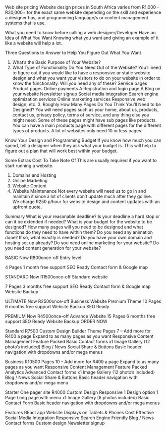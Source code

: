 Web site pricing
Website design prices in South Africa varies from R1,000 – R30,000+ for the exact same website depending on the skill and experience a designer has, and programming language/s or content management systems that is use.

What you need to know before calling a web designer/Developer
Have an Idea of What You Want
Knowing what you want and giving an example of it like a website will help a lot.

Three Questions to Answer to Help You Figure Out What You Want

1. What’s the Basic Purpose of Your Website?
2. What Type of Functionality Do You Need Out of the Website?
   You’ll need to figure out if you would like to have a responsive or static website design and what you want your visitors to do on your website in order to know the functionality.
   Will you need any of these?
   Service pages
   Product pages
   Online payments
   A Registration and login page
   A Blog on your website
   Newsletter signup
   Social media integration
   Search engine optimization services
   Online marketing services
   Responsive web design, etc. 3. Roughly How Many Pages Do You Think You’ll Need to be Designed?
   You will need pages such as your
   home,
   about us,
   products,
   contact us,
   privacy policy,
   terms of service, and any thing else you might need. Some of these pages might have sub pages like products. You can have a main products page with different pages for the different types of products. A lot of websites only need 10 or less pages.

Know Your Design and Programming Budget
If you know how much you can spend, tell a designer when they ask what your budget is. This will help to figure out a plan that will work best within your budget.

Some Extras Cost To Take Note Of
This are usually required if you want to start running a website.

1. Domains and Hosting
2. Online Marketing
3. Website Content
4. Website Maintenance
   Not every website will need us to go in and maintain it since a lot of clients don’t update much after they go live.  
    We charge R250 p/hour for website design and content updates with an upfront quote.

Summary
What is your reasonable deadline?
Is your deadline a hard stop or can it be extended if needed?
What is your budget for the website to be designed?
How many pages will you need to be designed and what functions do they need to have within them?
Do you need any animation done? If so, what exactly is needed?
Do you have your own domain and hosting set up already?
Do you need online marketing for your website?
Do you need content generation for your website?

BASIC
Now R800once-off
Entry level

4 Pages
1 month free support
SEO Ready
Contact form & Google map

STANDARD
Now R1500once-off
Standard website

7 Pages
3 months free support
SEO Ready
Contact form & Google map
Website Backup

ULTIMATE
Now R2500once-off
Business Website
Premium Theme
10 Pages
6 months free support
Website Backup
SEO Ready

PREMIUM
Now R4500once-off
Advance Website
15 Pages
6 months free support
SEO Ready
Website Backup
ORDER NOW

Standard
R7500
Custom Design
Builder Theme
Pages 7 – Add more for R400 a page
Expand to as many pages as you want
Responsive
Content Management
Feature Packed
Basic Contact forms
x1 Image Gallery (12 photo’s included)
Blog / News
Social Share & Buttons
Basic header navigation with dropdowns and/or mega menus

Business
R10500
Pages 10 – Add more for R400 a page
Expand to as many pages as you want
Responsive
Content Management
Feature Packed
Analytics
Advanced Contact forms
x1 Image Gallery (12 photo’s included)
Blog / News
Social Share & Buttons
Basic header navigation with dropdowns and/or mega menu

Starter
One pager site
R4000
Custom Design
Responsive
1 Design option
1 Page
Long page with menu
x1 Image Gallery (8 photos included)
Basic Contact Form
Basic header navigation with dropdowns and/or mega menus

Features
REact app Website
Displays on Tablets & Phones
Cost Effective
Social Media Integration
Responsive
Search Engine Friendly
Blog / News
Contact forms
Custom design
Newsletter signup
